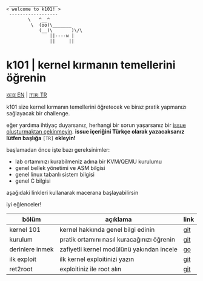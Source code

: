 ```
 __________________
< welcome to k101! >
 ------------------
        \   ^__^
         \  (oo)\_______
            (__)\       )\/\
                ||----w |
                ||     ||
```
# k101 | kernel kırmanın temellerini öğrenin 
[🇬🇧 EN](../../README.md) | [🇹🇷 TR](README.md) 

k101 size kernel kırmanın temellerini öğretecek 
ve biraz pratik yapmanızı sağlayacak bir challenge.

eğer yardıma ihtiyaç duyarsanız, herhangi bir sorun yaşarsanız
bir [issue oluşturmaktan çekinmeyin](https://github.com/ngn13/k101/issues).
**issue içeriğini Türkçe olarak yazacaksanız lütfen başlığa** `[TR]` **ekleyin!**

başlamadan önce işte bazı gereksinimler:
- lab ortamınızı kurabilmeniz adına bir KVM/QEMU kurulumu
- genel bellek yönetimi ve ASM bilgisi
- genel linux tabanlı sistem bilgisi
- genel C bilgisi

aşağıdaki linkleri kullanarak macerana başlayabilirsin

iyi eğlenceler!

bölüm | açıklama | link
--- | --- | --- 
kernel 101 | kernel hakkında genel bilgi edinin | [git](kernel.md)
kurulum | pratik ortamını nasıl kuracağınızı öğrenin | [git](setup.md)
derinlere inmek | zafiyetli kernel modülünü yakından incele | [go](deeper.md)
ilk exploit | ilk kernel exploitinizi yazın | [git](first.md)
ret2root | exploitiniz ile root alın | [git](ret2root.md)
